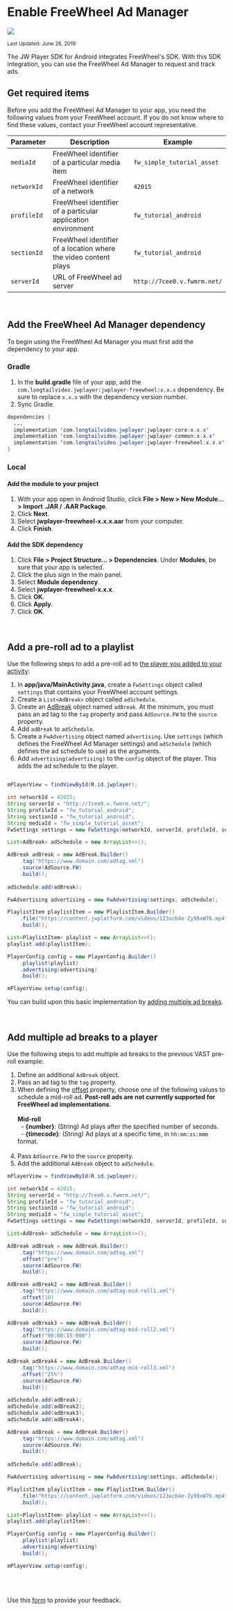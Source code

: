 # Enable FreeWheel Ad Manager

<img src="https://img.shields.io/badge/SDK-Android%20v3-0AAC29.svg?logo=android">

<sup>Last Updated: June 26, 2019</sup>

The JW Player SDK for Android integrates FreeWheel's SDK. With this SDK integration, you can use the FreeWheel Ad Manager to request and track ads.

## Get required items

Before you add the FreeWheel Ad Manager to your app, you need the following values from your FreeWheel account.  If you do not know where to find these values, contact your FreeWheel account representative.

| Parameter | Description | Example |
| --- | --- | --- |
| `mediaId` | FreeWheel identifier of a particular media item | `fw_simple_tutorial_asset` |
| `networkId` | FreeWheel identifier of a network | `42015` |
| `profileId` | FreeWheel identifier of a particular application environment | `fw_tutorial_android` |
| `sectionId` | FreeWheel identifier of a location where the video content plays | `fw_tutorial_android` |
| `serverId` | URL of FreeWheel ad server | `http://7cee0.v.fwmrm.net/` |

<br/>

## Add the FreeWheel Ad Manager dependency

To begin using the FreeWheel Ad Manager you must first add the dependency to your app.

### Gradle

1. In the **build.gradle** file of your app, add the `com.longtailvideo.jwplayer:jwplayer-freewheel:x.x.x` dependency. Be sure to replace `x.x.x` with the dependency version number.
2. Sync Gradle.

```java
dependencies {
  ...
  implementation 'com.longtailvideo.jwplayer:jwplayer-core:x.x.x'
  implementation 'com.longtailvideo.jwplayer:jwplayer-common:x.x.x'
  implementation 'com.longtailvideo.jwplayer:jwplayer-freewheel:x.x.x'
}
```

### Local

#### Add the module to your project

1. With your app open in Android Studio, click **File > New > New Module... > Import .JAR / .AAR Package**.
2. Click **Next**.
3. Select **jwplayer-freewheel-x.x.x.aar** from your computer.
4. Click **Finish**.

#### Add the SDK dependency

1. Click **File > Project Structure... > Dependencies**. Under **Modules**, be sure that your app is selected.
2. Click the plus sign in the main panel.
3. Select **Module dependency**.
4. Select **jwplayer-freewheel-x.x.x**.
5. Click **OK**.
6. Click **Apply**.
7. Click **OK**.

<br/>

## Add a pre-roll ad to a playlist

Use the following steps to add a pre-roll ad to [the player you added to your activity]():

1. In **app/java/MainActivity.java**, create a `FwSettings` object called `settings` that contains your FreeWheel account settings.
2. Create a `List<AdBreak>` object called `adSchedule`.
3. Create an <a href="https://developer.jwplayer.com/sdk/android/reference/index.html?com/longtailvideo/jwplayer/media/ads/AdBreak.Builder.html" target="_blank">AdBreak</a> object named `adBreak`. At the minimum, you must pass an ad tag to the `tag` property and pass `AdSource.FW` to the `source` property.
4. Add `adBreak` to `adSchedule`.
5. Create a `FwAdvertising` object named `advertising`. Use `settings` (which defines the FreeWheel Ad Manager settings) and `adSchedule` (which defines the ad schedule to use) as the arguments.
6. Add `advertising(advertising)` to the `config` object of the player. This adds the ad schedule to the player.

```java

mPlayerView = findViewById(R.id.jwplayer);

int networkId = 42015;
String serverId = "http://7cee0.v.fwmrm.net/";
String profileId = "fw_tutorial_android";
String sectionId = "fw_tutorial_android";
String mediaId = "fw_simple_tutorial_asset";
FwSettings settings = new FwSettings(networkId, serverId, profileId, sectionId, mediaId);

List<AdBreak> adSchedule = new ArrayList<>();

AdBreak adBreak = new AdBreak.Builder()
    .tag("https://www.domain.com/adtag.xml")
    .source(AdSource.FW)
    .build();
        
adSchedule.add(adBreak);

FwAdvertising advertising = new FwAdvertising(settings, adSchedule);

PlaylistItem playlistItem = new PlaylistItem.Builder()
    .file("https://content.jwplatform.com/videos/123acb4e-Zy98xW76.mp4")
    .build();

List<PlaylistItem> playlist = new ArrayList<>();
playlist.add(playlistItem);

PlayerConfig config = new PlayerConfig.Builder()
    .playlist(playlist)
    .advertising(advertising)
    .build();

mPlayerView.setup(config);
```
You can build upon this basic implementation by [adding multiple ad breaks](#add-multiiple-ad-breaks-to-a-player).

<br/>

<a name="add-multiiple-ad-breaks-to-a-player"></a>

## Add multiple ad breaks to a player

Use the following steps to add multiple ad breaks to the previous VAST pre-roll example:

1. Define an additional `AdBreak` object.
2. Pass an ad tag to the `tag` property. 
3. When defining the <a href="https://developer.jwplayer.com/sdk/android/reference/com/longtailvideo/jwplayer/media/ads/AdBreak.Builder.html#offset-java.lang.String-" target="_blank">offset</a> property, choose one of the following values to schedule a mid-roll ad. **Post-roll ads are not currently supported for FreeWheel ad implementations**.<br/><br/>**Mid-roll**<br/>&nbsp;&nbsp;- **{number}**: (String) Ad plays after the specified number of seconds.<br/>&nbsp;&nbsp;- **{timecode}**: (String) Ad plays at a specific time, in `hh:mm:ss:mmm` format.<br/><br/>
4. Pass `AdSource.FW` to the `source` property.
5. Add the additional `AdBreak` object to `adSchedule`.

```java
mPlayerView = findViewById(R.id.jwplayer);

int networkId = 42015;
String serverId = "http://7cee0.v.fwmrm.net/";
String profileId = "fw_tutorial_android";
String sectionId = "fw_tutorial_android";
String mediaId = "fw_simple_tutorial_asset";
FwSettings settings = new FwSettings(networkId, serverId, profileId, sectionId, mediaId);

List<AdBreak> adSchedule = new ArrayList<>();

AdBreak adBreak = new AdBreak.Builder()
    .tag("https://www.domain.com/adtag.xml")
    .offset("pre")
    .source(AdSource.FW)
    .build();

AdBreak adBreak2 = new AdBreak.Builder()
    .tag("https://www.domain.com/adtag-mid-roll1.xml")
    .offset(10)
    .source(AdSource.FW)
    .build();

AdBreak adBreak3 = new AdBreak.Builder()
    .tag("https://www.domain.com/adtag-mid-roll2.xml")
    .offset("00:00:15:000")
    .source(AdSource.FW)
    .build();

AdBreak adBreak4 = new AdBreak.Builder()
    .tag("https://www.domain.com/adtag-mid-roll3.xml")
    .offset("25%")
    .source(AdSource.FW)
    .build();
        
adSchedule.add(adBreak);
adSchedule.add(adBreak2);
adSchedule.add(adBreak3);
adSchedule.add(adBreak4);

AdBreak adBreak = new AdBreak.Builder()
    .tag("https://www.domain.com/adtag.xml")
    .source(AdSource.FW)
    .build();
        
adSchedule.add(adBreak);

FwAdvertising advertising = new FwAdvertising(settings, adSchedule);

PlaylistItem playlistItem = new PlaylistItem.Builder()
    .file("https://content.jwplatform.com/videos/123acb4e-Zy98xW76.mp4")
    .build();

List<PlaylistItem> playlist = new ArrayList<>();
playlist.add(playlistItem);

PlayerConfig config = new PlayerConfig.Builder()
    .playlist(playlist)
    .advertising(advertising)
    .build();

mPlayerView.setup(config);
```

<br/><br/>
<div id="wufoo-mff60sc1xnn4cu">
Use this <a href="https://jwplayerdocs.wufoo.com/forms/mff60sc1xnn4cu">form</a> to provide your feedback.
</div>
<script type="text/javascript">var mff60sc1xnn4cu;(function(d, t) {
var s = d.createElement(t), options = {
'userName':'jwplayerdocs',
'formHash':'mff60sc1xnn4cu',
'autoResize':true,
'height':'288',
'async':true,
'host':'wufoo.com',
'header':'show',
'ssl':true,
'defaultValues': 'field118=' + location.pathname};
s.src = ('https:' == d.location.protocol ? 'https://' : 'http://') + 'www.wufoo.com/scripts/embed/form.js';
s.onload = s.onreadystatechange = function() {
var rs = this.readyState; if (rs) if (rs != 'complete') if (rs != 'loaded') return;
try { mff60sc1xnn4cu = new WufooForm();mff60sc1xnn4cu.initialize(options);mff60sc1xnn4cu.display(); } catch (e) {}};
var scr = d.getElementsByTagName(t)[0], par = scr.parentNode; par.insertBefore(s, scr);
})(document, 'script');</script>